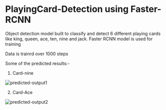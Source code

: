 # PlayingCard-Detection using Faster-RCNN
Object detection model built to classify and detect 6 different playing cards like king, queen, ace, ten, nine and jack. Faster RCNN model is used for training 

Data is trainrd over 1000 steps

Some of the predicted results:- 

1. Card-nine

![predicted-output1](https://user-images.githubusercontent.com/98344033/195516634-478f5395-ddd6-4b7c-9b1f-e7b553a73b66.png)

2. Card-Ace

![predicted-output2](https://user-images.githubusercontent.com/98344033/195517001-51c34a68-b8c6-404c-b5ad-284928939417.png)

